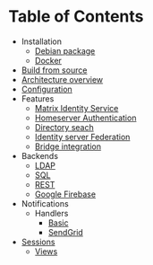 # Table of Contents

- Installation
  - [Debian package](install/debian.md)
  - [Docker](install/docker.md)
- [Build from source](build.md)
- [Architecture overview](architecture.md)
- [Configuration](configure.md)
- Features
  - [Matrix Identity Service](features/identity.md)
  - [Homeserver Authentication](features/authentication.md)
  - [Directory seach](features/directory-users.md)
  - [Identity server Federation](features/federation.md)
  - [Bridge integration](features/bridge-integration.md)
- Backends
  - [LDAP](backends/ldap.md)
  - [SQL](backends/sql.md)
  - [REST](backends/rest.md)
  - [Google Firebase](backends/firebase.md)
- Notifications
  - Handlers
    - [Basic](threepids/notifications/basic-handler.md)
    - [SendGrid](threepids/notifications/sendgrid-handler.md)
- [Sessions](sessions/3pid.md)
  - [Views](sessions/3pid-views.md)
